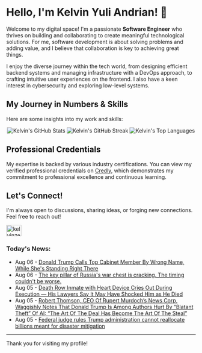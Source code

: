 # Hello, I'm Kelvin Yuli Andrian! 👋

Welcome to my digital space! I'm a passionate **Software Engineer** who thrives on building and collaborating to create meaningful technological solutions. For me, software development is about solving problems and adding value, and I believe that collaboration is key to achieving great things.

I enjoy the diverse journey within the tech world, from designing efficient backend systems and managing infrastructure with a DevOps approach, to crafting intuitive user experiences on the frontend. I also have a keen interest in cybersecurity and exploring low-level systems.

## My Journey in Numbers & Skills

Here are some insights into my work and skills:

<p align="center">
  <img src="https://github-readme-stats.vercel.app/api?username=kelvinzer0&show_icons=true&theme=radical" alt="Kelvin's GitHub Stats" />
  <img src="https://github-readme-streak-stats.herokuapp.com/?user=kelvinzer0&theme=radical" alt="Kelvin's GitHub Streak" />
  <img src="https://github-readme-stats.vercel.app/api/top-langs/?username=kelvinzer0&layout=compact&theme=radical" alt="Kelvin's Top Languages" />
</p>

## Professional Credentials

My expertise is backed by various industry certifications. You can view my verified professional credentials on [Credly](https://www.credly.com/users/kelvin-yuli-andrian/badges), which demonstrates my commitment to professional excellence and continuous learning.

## Let's Connect!

I'm always open to discussions, sharing ideas, or forging new connections. Feel free to reach out!

<p align="left">
    <a href="https://linkedin.com/in/kelvinzero" target="blank"><img align="center" src="https://cdn.jsdelivr.net/npm/simple-icons@3.0.1/icons/linkedin.svg" alt="kelvinzero" height="30" width="40" /></a>
</p>

### Today's News:

<!-- feed start -->
- Aug 06 - [Donald Trump Calls Top Cabinet Member By Wrong Name, While She's Standing Right There](https://www.yahoo.com/news/articles/donald-trump-calls-top-cabinet-100618964.html)
- Aug 06 - [The key pillar of Russia's war chest is cracking. The timing couldn't be worse.](https://finance.yahoo.com/news/key-pillar-russias-war-chest-073929713.html)
- Aug 05 - [Death Row Inmate with Heart Device Cries Out During Execution — His Lawyers Say It May Have Shocked Him as He Died](https://www.yahoo.com/news/articles/death-row-inmate-heart-device-223140310.html)
- Aug 05 - [Robert Thomson, CEO Of Rupert Murdoch’s News Corp, Waggishly Notes That Donald Trump Is Among Authors Hurt By “Blatant Theft” Of AI: “The Art Of The Deal Has Become The Art Of The Steal”](https://finance.yahoo.com/news/robert-thompson-ceo-rupert-murdoch-213406834.html)
- Aug 05 - [Federal judge rules Trump administration cannot reallocate billions meant for disaster mitigation](https://www.yahoo.com/news/articles/federal-judge-rules-trump-administration-203027960.html)
<!-- feed end -->

---

Thank you for visiting my profile!